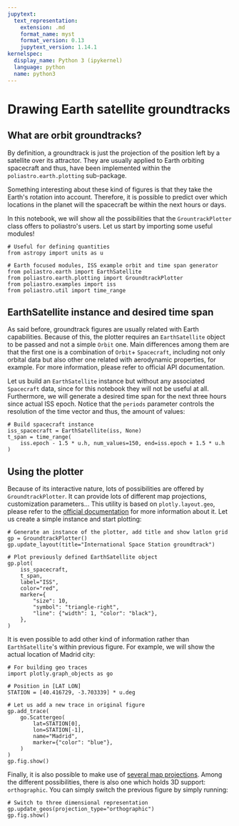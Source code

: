 ```yaml
---
jupytext:
  text_representation:
    extension: .md
    format_name: myst
    format_version: 0.13
    jupytext_version: 1.14.1
kernelspec:
  display_name: Python 3 (ipykernel)
  language: python
  name: python3
---
```


# Drawing Earth satellite groundtracks

## What are orbit groundtracks?

By definition, a groundtrack is just the projection of the position left by a
satellite over its attractor. They are usually applied to Earth orbiting
spacecraft and thus, have been implemented within the `poliastro.earth.plotting`
sub-package.

Something interesting about these kind of figures is that they take the Earth's rotation into account.
Therefore, it is possible to predict over which locations in
the planet will the spacecraft be within the next hours or days.

In this notebook, we will show all the possibilities that the
`GrountrackPlotter` class offers to poliastro's users. Let us start by importing
some useful modules!

```{code-cell} ipython3
# Useful for defining quantities
from astropy import units as u

# Earth focused modules, ISS example orbit and time span generator
from poliastro.earth import EarthSatellite
from poliastro.earth.plotting import GroundtrackPlotter
from poliastro.examples import iss
from poliastro.util import time_range
```

## EarthSatellite instance and desired time span

As said before, groundtrack figures are usually related with Earth capabilities.
Because of this, the plotter requires an `EarthSatellite` object to be passed
and not a simple `Orbit` one. Main differences among them are that the first one
is a combination of `Orbit`+ `Spacecraft`, including not only orbital data but
also other one related with aerodynamic properties, for example. For more
information, please refer to official API documentation.

Let us build an `EarthSatellite` instance but without any associated
`Spacecraft` data, since for this notebook they will not be useful at all.
Furthermore, we will generate a desired time span for the next three hours since
actual ISS epoch. Notice that the `periods` parameter controls the resolution of
the time vector and thus, the amount of values:

```{code-cell} ipython3
# Build spacecraft instance
iss_spacecraft = EarthSatellite(iss, None)
t_span = time_range(
    iss.epoch - 1.5 * u.h, num_values=150, end=iss.epoch + 1.5 * u.h
)
```

## Using the plotter

Because of its interactive nature, lots of possibilities are offered by
`GroundtrackPlotter`. It can provide lots of different map projections,
customization parameters... This utility is based on `plotly.layout.geo`, please
refer to the [official
documentation](https://plotly.com/python/reference/layout/geo/) for more
information about it. Let us create a simple instance and start plotting:

```{code-cell} ipython3
# Generate an instance of the plotter, add title and show latlon grid
gp = GroundtrackPlotter()
gp.update_layout(title="International Space Station groundtrack")

# Plot previously defined EarthSatellite object
gp.plot(
    iss_spacecraft,
    t_span,
    label="ISS",
    color="red",
    marker={
        "size": 10,
        "symbol": "triangle-right",
        "line": {"width": 1, "color": "black"},
    },
)
```

It is even possible to add other kind of information rather than
`EarthSatellite`'s within previous figure. For example, we will show the actual
location of Madrid city:

```{code-cell} ipython3
# For building geo traces
import plotly.graph_objects as go

# Position in [LAT LON]
STATION = [40.416729, -3.703339] * u.deg

# Let us add a new trace in original figure
gp.add_trace(
    go.Scattergeo(
        lat=STATION[0],
        lon=STATION[-1],
        name="Madrid",
        marker={"color": "blue"},
    )
)
gp.fig.show()
```

Finally, it is also possible to make use of [several map
projections](https://plotly.com/python/reference/layout/geo/#layout-geo-projection).
Among the different possibilities, there is also one which holds 3D support:
`orthographic`. You can simply switch the previous figure by simply running:

```{code-cell} ipython3
# Switch to three dimensional representation
gp.update_geos(projection_type="orthographic")
gp.fig.show()
```
